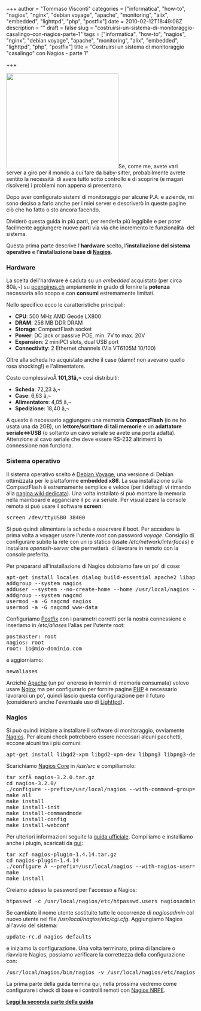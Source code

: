 +++
author = "Tommaso Visconti"
categories = ["informatica", "how-to", "nagios", "nginx", "debian voyage", "apache", "monitoring", "alix", "embedded", "lighttpd", "php", "postfix"]
date = 2010-02-12T18:49:08Z
description = ""
draft = false
slug = "costruirsi-un-sistema-di-monitoraggio-casalingo-con-nagios-parte-1"
tags = ["informatica", "how-to", "nagios", "nginx", "debian voyage", "apache", "monitoring", "alix", "embedded", "lighttpd", "php", "postfix"]
title = "Costruirsi un sistema di monitoraggio \"casalingo\" con Nagios - parte 1"

+++

<img class="alignleft size-full wp-image-813" title="Embedded PC" src="/uploads/2010/02/embedded.jpg" alt="" width="300" height="254" />Se, come me, avete vari server a giro per il mondo a cui fare da baby-sitter, probabilmente avrete sentito la necessità  di avere tutto sotto controllo e di scoprire (e magari risolvere) i problemi non appena si presentano.

Dopo aver configurato sistemi di monitoraggio per alcune P.A. e aziende, mi sono deciso a farlo anche per i miei server e descriverò in queste pagine ciò che ho fatto o sto ancora facendo.

Dividerò questa guida in più parti, per renderla più leggibile e per poter facilmente aggiungere nuove parti via via che incremento le funzionalità  del sistema.

Questa prima parte descrive l'<strong>hardware</strong> scelto, l'<strong>installazione del sistema operativo</strong> e l'<strong>installazione base di <a title="Nagios" href="http://www.nagios.org/" target="_blank">Nagios</a></strong>.
<!--more-->
<h3>Hardware</h3>
La scelta dell'hardware è caduta su un <em>embedded</em> acquistato (per circa 80â‚¬) su <a title="PC Engines" href="http://www.pcengines.ch" target="_blank">pcengines.ch</a> ampiamente in grado di fornire la <strong>potenza</strong> necessaria allo scopo e con <strong>consumi</strong> estremamente limitati.

Nello specifico ecco le caratteristiche principali:
<div id="_mcePaste">
<ul>
	<li><strong>CPU</strong>: 500 MHz AMD Geode LX800</li>
	<li><strong>DRAM</strong>: 256 MB DDR DRAM</li>
	<li><strong>Storage</strong>: CompactFlash socket</li>
	<li><strong>Power</strong>: DC jack or passive POE, min. 7V to max. 20V</li>
	<li><strong>Expansion</strong>: 2 miniPCI slots, dual USB port</li>
	<li><strong>Connectivity</strong>: 2 Ethernet channels (Via VT6105M 10/100)</li>
</ul>
</div>
Oltre alla scheda ho acquistato anche il case (damn! non avevano quello rosa shocking!) e l'alimentatore.

Costo complessivoÂ <strong>101,31â‚¬</strong> così distribuiti:
<ul>
	<li><strong>Scheda</strong>: 72,23 â‚¬</li>
	<li><strong>Case</strong>: 6,63 â‚¬</li>
	<li><strong>Alimentatore</strong>: 4,05 â‚¬</li>
	<li><strong>Spedizione</strong>: 18,40 â‚¬</li>
</ul>
A questo è necessario aggiungere una memoria <strong>CompactFlash</strong> (io ne ho usata una da 2GB), un <strong>lettore/scrittore di tali memorie</strong> e un <strong>adattatore seriale&lt;=&gt;USB</strong> (o soltanto un cavo seriale se avete una porta adatta). Attenzione al cavo seriale che deve essere RS-232 altrimenti la connessione non funziona.
<h3>Sistema operativo</h3>
Il sistema operativo scelto è <a title="Debian Voyage" href="http://linux.voyage.hk/" target="_blank">Debian Voyage</a>, una versione di Debian ottimizzata per le piattaforme <strong>embedded x86</strong>. La sua installazione sulla CompactFlash è estremamente semplice e veloce (per i dettagli vi rimando alla <a title="Wiki di Debian Voyage" href="http://wiki.voyage.hk/dokuwiki/doku.php?id=installation" target="_blank">pagina wiki dedicata</a>).
Una volta installato si può montare la memoria nella mainboard e agganciare il pc via seriale. Per visualizzare la console remota si può usare il software <strong>screen</strong>:
<pre>screen /dev/ttyUSB0 38400</pre>
Si può quindi alimentare la scheda e osservare il boot. Per accedere la prima volta a voyager usare l'utente <em>root </em>con password <em>voyage</em>.
Consiglio di configurare subito la rete con un ip statico (usate <em>/etc/network/interfaces</em>) e installare <em>openssh-server</em> che permetterà  di lavorare in remoto con la console preferita.

Per prepararsi all'installazione di Nagios dobbiamo fare un po' di cose:
<pre>apt-get install locales dialog build-essential apache2 libapache2-mod-php5 mailx postfix
addgroup --system nagios
adduser --system --no-create-home --home /usr/local/nagios --ingroup nagios --disabled-password nagios
addgroup --system nagcmd
usermod -a -G nagcmd nagios
usermod -a -G nagcmd www-data</pre>
Configuriamo <a title="Postfix" href="http://www.postfix.org" target="_blank">Postfix</a> con i parametri corretti per la nostra connessione e inseriamo in <em>/etc/aliases</em> l'alias per l'utente root:
<pre>postmaster: root
nagios: root
root: io@mio-dominio.com</pre>
e aggiorniamo:
<pre>newaliases
</pre>
Anzichè <a title="Apache" href="http://www.apache.org" target="_blank">Apache</a> (un po' oneroso in termini di memoria consumata) volevo usare <a title="Nginx" href="http://nginx.org/" target="_blank">Nginx</a> ma per configurarlo per fornire pagine <a title="PHP" href="http://www.php.net" target="_blank">PHP</a> è necessario lavorarci un po', quindi lascio questa configurazione per il futuro (considererò anche l'eventuale uso di <a title="Lighttpd" href="http://www.lighttpd.net/" target="_blank">Lighttpd</a>).
<h3>Nagios</h3>
Si può quindi iniziare a installare il software di monitoraggio, ovviamente <a title="Nagios" href="http://www.nagios.org/" target="_blank">Nagios</a>. Per alcuni check potrebbero essere necessari alcuni pacchetti, eccone alcuni tra i più comuni:
<pre>apt-get install libgd2-xpm libgd2-xpm-dev libpng3 libpng3-dev libjpeg62 libjpeg-dev zlib1g zlib1g-dev libnet-snmp-perl snmp libssl-dev libpq-dev libmysqlclient15-dev smbclient qstat fping libradiusclient-ng-dev libldap2-dev</pre>
Scarichiamo <a title="Download Nagios Core" href="http://www.nagios.org/download/core/" target="_blank">Nagios Core</a> in <em>/usr/src</em> e compiliamolo:
<pre>tar xzfÂ nagios-3.2.0.tar.gz
cd nagios-3.2.0/
./configure --prefix=/usr/local/nagios --with-command-group=nagcmd --with-httpd-conf=/etc/apache2/conf.d/
make all
make install
make install-init
make install-commandmode
make install-config
make install-webconf</pre>
Per ulteriori informazioni seguite la <a title="Guida a Nagios" href="http://nagios.sourceforge.net/docs/3_0/quickstart.html" target="_blank">guida ufficiale</a>.
Compiliamo e installiamo anche i plugin, scaricati da <a title="Download Nagios Plugins" href="http://www.nagios.org/download/plugins/" target="_blank">qui</a>:
<pre>tar xzf nagios-plugin-1.4.14.tar.gz
cd nagios-plugin-1.4.14
./configure Â --prefix=/usr/local/nagios --with-nagios-user=nagios --with-nagios-group=nagios
make
make install</pre>
Creiamo adesso la password per l'accesso a Nagios:
<pre>htpasswd -c /usr/local/nagios/etc/htpasswd.users nagiosadmin</pre>
Se cambiate il nome utente sostituite tutte le occorrenze di <em>nagiosadmin</em> col nuovo utente nel file <em>/usr/local/nagios/etc/cgi.cfg</em>.
Aggiungiamo Nagios all'avvio del sistema:
<pre>update-rc.d nagios defaults</pre>
e iniziamo la configurazione. Una volta terminato, prima di lanciare o riavviare Nagios, possiamo verificare la correttezza della configurazione con:
<pre>/usr/local/nagios/bin/nagios -v /usr/local/nagios/etc/nagios.cfg
</pre>
La prima parte della guida termina qui, nella prossima vedremo come configurare i check di base e i controlli remoti con <a title="Nagios NRPE" href="http://www.nagios.org/download/addons/" target="_blank">Nagios NRPE</a>.

<a href="http://www.tommyblue.it/2010/02/17/costruirsi-un-sistema-di-monitoraggio-casalingo-con-nagios-parte-2/"><strong>Leggi la seconda parte della guida</strong></a>